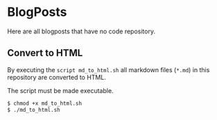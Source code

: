 # BlogPosts
Here are all blogposts that have no code repository.

## Convert to HTML
By executing the `script md_to_html.sh` all markdown files (`*.md`) in this repository are converted to HTML.

The script must be made executable.

``` bash
$ chmod +x md_to_html.sh
$ ./md_to_html.sh
```


